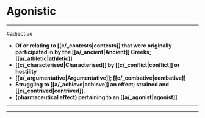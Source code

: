 # Agonistic
---
#adjective
- **Of or relating to [[c/_contests|contests]] that were originally participated in by the [[a/_ancient|Ancient]] Greeks; [[a/_athletic|athletic]]**
- **[[c/_characterised|Characterised]] by [[c/_conflict|conflict]] or hostility**
- **[[a/_argumentative|Argumentative]]; [[c/_combative|combative]]**
- **Struggling to [[a/_achieve|achieve]] an effect; strained and [[c/_contrived|contrived]].**
- **(pharmaceutical effect) pertaining to an [[a/_agonist|agonist]]**
---
---
